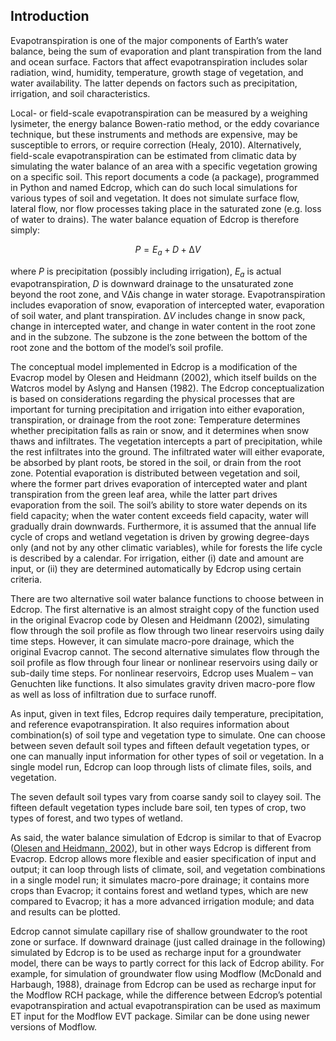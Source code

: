 ## Introduction

Evapotranspiration is one of the major components of Earth’s water balance, being the sum of evaporation and plant transpiration from the land and ocean surface. Factors that affect evapotranspiration includes solar radiation, wind, humidity, temperature, growth stage of vegetation, and water availability. The latter depends on factors such as precipitation, irrigation, and soil characteristics.

Local- or field-scale evapotranspiration can be measured by a weighing lysimeter, the energy balance Bowen-ratio method, or the eddy covariance technique, but these instruments and methods are expensive, may be susceptible to errors, or require correction (Healy, 2010). Alternatively, field-scale evapotranspiration can be estimated from climatic data by simulating the water balance of an area with a specific vegetation growing on a specific soil. This report documents a code (a package), programmed in Python and named Edcrop, which can do such local simulations for various types of soil and vegetation. It does not simulate surface flow, lateral flow, nor flow processes taking place in the saturated zone (e.g. loss of water to drains). The water balance equation of Edcrop is therefore simply:

$${P = E_a + D + ∆V}$$

where $P$ is precipitation (possibly including irrigation), $E_a$ is actual evapotranspiration, $D$ is downward drainage to the unsaturated zone beyond the root zone, and VΔis change in water storage. Evapotranspiration includes evaporation of snow, evaporation of intercepted water, evaporation of soil water, and plant transpiration. $∆V$ includes change in snow pack, change in intercepted water, and change in water content in the root zone and in the subzone. The subzone is the zone between the bottom of the root zone and the bottom of the model’s soil profile.

The conceptual model implemented in Edcrop is a modification of the Evacrop model by Olesen and Heidmann (2002), which itself builds on the Watcros model by Aslyng and Hansen (1982). The Edcrop conceptualization is based on considerations regarding the physical processes that are important for turning precipitation and irrigation into either evaporation, transpiration, or drainage from the root zone: Temperature determines whether precipitation falls as rain or snow, and it determines when snow thaws and infiltrates. The vegetation intercepts a part of precipitation, while the rest infiltrates into the ground. The infiltrated water will either evaporate, be absorbed by plant roots, be stored in the soil, or drain from the root zone. Potential evaporation is distributed between vegetation and soil, where the former part drives evaporation of intercepted water and plant transpiration from the green leaf area, while the latter part drives evaporation from the soil. The soil’s ability to store water depends on its field capacity; when the water content exceeds field capacity, water will gradually drain downwards. Furthermore, it is assumed that the annual life cycle of crops and wetland vegetation is driven by growing degree-days only (and not by any other climatic variables), while for forests the life cycle is described by a calendar. For irrigation, either (i) date and amount are input, or (ii) they are determined automatically by Edcrop using certain criteria.

There are two alternative soil water balance functions to choose between in Edcrop. The first alternative is an almost straight copy of the function used in the original Evacrop code by Olesen and Heidmann (2002), simulating flow through the soil profile as flow through two linear reservoirs using daily time steps. However, it can simulate macro-pore drainage, which the original Evacrop cannot. The second alternative simulates flow through the soil profile as flow through four linear or nonlinear reservoirs using daily or sub-daily time steps. For nonlinear reservoirs, Edcrop uses Mualem – van Genuchten like functions. It also simulates gravity driven macro-pore flow as well as loss of infiltration due to surface runoff.

As input, given in text files, Edcrop requires daily temperature, precipitation, and reference evapotranspiration. It also requires information about combination(s) of soil type and vegetation type to simulate. One can choose between seven default soil types and fifteen default vegetation types, or one can manually input information for other types of soil or vegetation. In a single model run, Edcrop can loop through lists of climate files, soils, and vegetation.

The seven default soil types vary from coarse sandy soil to clayey soil. The fifteen default vegetation types include bare soil, ten types of crop, two types of forest, and two types of wetland.

As said, the water balance simulation of Edcrop is similar to that of Evacrop ([Olesen and Heidmann, 2002](https://link-url-here.org)), but in other ways Edcrop is different from Evacrop. Edcrop allows more flexible and easier specification of input and output; it can loop through lists of climate, soil, and vegetation combinations in a single model run; it simulates macro-pore drainage; it contains more crops than Evacrop; it contains forest and wetland types, which are new compared to Evacrop; it has a more advanced irrigation module; and data and results can be plotted.

Edcrop cannot simulate capillary rise of shallow groundwater to the root zone or surface. If downward drainage (just called drainage in the following) simulated by Edcrop is to be used as recharge input for a groundwater model, there can be ways to partly correct for this lack of Edcrop ability. For example, for simulation of groundwater flow using Modflow (McDonald and Harbaugh, 1988), drainage from Edcrop can be used as recharge input for the Modflow RCH package, while the difference between Edcrop’s potential evapotranspiration and actual evapotranspiration can be used as maximum ET input for the Modflow EVT package. Similar can be done using newer versions of Modflow.